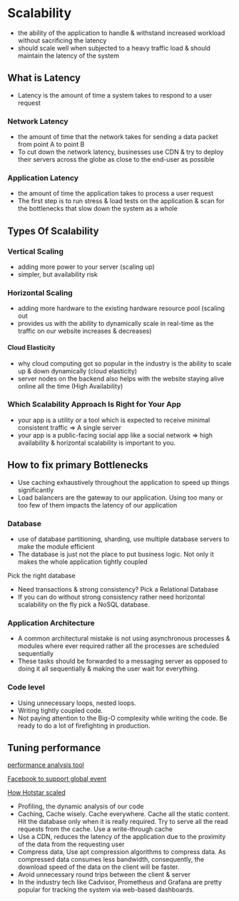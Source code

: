 # Scalability

- the ability of the application to handle & withstand increased workload without sacrificing the latency
- should scale well when subjected to a heavy traffic load & should maintain the latency of the system

## What is Latency

- Latency is the amount of time a system takes to respond to a user request

### Network Latency

- the amount of time that the network takes for sending a data packet from point A to point B
- To cut down the network latency, businesses use CDN & try to deploy their servers across the globe as close to the end-user as possible

### Application Latency

- the amount of time the application takes to process a user request 
- The first step is to run stress & load tests on the application & scan for the bottlenecks that slow down the system as a whole

## Types Of Scalability

### Vertical Scaling

- adding more power to your server (scaling up)
- simpler, but availability risk

### Horizontal Scaling

- adding more hardware to the existing hardware resource pool (scaling out
- provides us with the ability to dynamically scale in real-time as the traffic on our website increases & decreases)

#### Cloud Elasticity

- why cloud computing got so popular in the industry is the ability to scale up & down dynamically (cloud elasticity)
- server nodes on the backend also helps with the website staying alive online all the time (High Availability)

### Which Scalability Approach Is Right for Your App

- your app is a utility or a tool which is expected to receive minimal consistent traffic => A single server
- your app is a public-facing social app like a social network => high availability & horizontal scalability is important to you.

## How to fix primary Bottlenecks

- Use caching exhaustively throughout the application to speed up things significantly
- Load balancers are the gateway to our application. Using too many or too few of them impacts the latency of our application

### Database

- use of database partitioning, sharding, use multiple database servers to make the module efficient
- The database is just not the place to put business logic. Not only it makes the whole application tightly coupled

Pick the right database

- Need transactions & strong consistency? Pick a Relational Database
- If you can do without strong consistency rather need horizontal scalability on the fly pick a NoSQL database.

### Application Architecture

- A common architectural mistake is not using asynchronous processes & modules where ever required rather all the processes are scheduled sequentially
- These tasks should be forwarded to a messaging server as opposed to doing it all sequentially & making the user wait for everything.

### Code level

- Using unnecessary loops, nested loops.
- Writing tightly coupled code.
- Not paying attention to the Big-O complexity while writing the code. Be ready to do a lot of firefighting in production.

## Tuning performance

[performance analysis tool](https://en.wikipedia.org/wiki/List_of_performance_analysis_tools)

[Facebook to support global event](https://engineering.fb.com/production-engineering/how-production-engineers-support-global-events-on-facebook/)

[How Hotstar scaled](https://www.8bitmen.com/how-hotstar-scaled-with-10-3-million-concurrent-users-an-architectural-insight/)

- Profiling, the dynamic analysis of our code
- Caching, Cache wisely. Cache everywhere. Cache all the static content. Hit the database only when it is really required. Try to serve all the read requests from the cache. Use a write-through cache
- Use a CDN, reduces the latency of the application due to the proximity of the data from the requesting user
- Compress data, Use apt compression algorithms to compress data. As compressed data consumes less bandwidth, consequently, the download speed of the data on the client will be faster.
- Avoid unnecessary round trips between the client & server
- In the industry tech like Cadvisor, Prometheus and Grafana are pretty popular for tracking the system via web-based dashboards.
